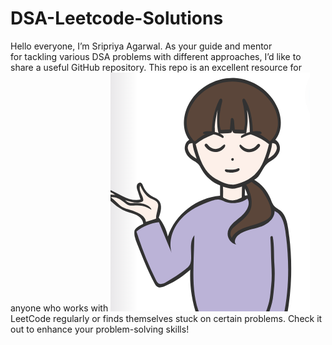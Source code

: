 # DSA-Leetcode-Solutions

Hello everyone, I’m Sripriya Agarwal. As your guide and mentor                   
for tackling various DSA problems with different approaches,
I’d like to share a useful GitHub repository. This repo 
is an excellent resource for anyone who works with                                  ![My photo](images/1.png)
LeetCode regularly or finds themselves stuck
on certain problems. Check it out to enhance 
your problem-solving skills!

